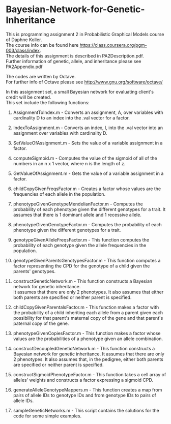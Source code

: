 Bayesian-Network-for-Genetic-Inheritance
========================================
This is programming assignment 2 in Probabilistic Graphical Models course of Daphne Koller.  
The course info can be found here https://class.coursera.org/pgm-003/class/index.  
The details of this assignment is described in PA2Description.pdf.  
Further information of genetic, allele, and inheritance please see PA2Appendix.pdf

The codes are written by Octave.  
For further info of Octave please see http://www.gnu.org/software/octave/

In this assignment set, a small Bayesian network for evaluating client's credit will be created.  
This set include the following functions:

1. AssignmentToIndex.m - Converts an assignment, A, over variables with cardinality D to an index 
   into the .val vector for a factor.

2. IndexToAssignment.m - Converts an index, I, into the .val vector into an assignment 
   over variables with cardinality D.

3. SetValueOfAssignment.m - Sets the value of a variable assignment in a factor.

4. computeSigmoid.m - Computes the value of the sigmoid of all of the numbers in 
   an n x 1 vector, where n is the length of z.

5. GetValueOfAssignment.m - Gets the value of a variable assignment in a factor.

6. childCopyGivenFreqsFactor.m - Creates a factor whose values are the frequencies of each 
   allele in the population.

7. phenotypeGivenGenotypeMendelianFactor.m - Computes the probability of each phenotype 
   given the different genotypes for a trait.  It assumes that there is 1 dominant
   allele and 1 recessive allele.

8. phenotypeGivenGenotypeFactor.m - Computes the probability of each phenotype given the 
   different genotypes for a trait.

9. genotypeGivenAlleleFreqsFactor.m - This function computes the probability of each genotype 
   given the allele frequencies in the population.

10. genotypeGivenParentsGenotypesFactor.m - This function computes a factor representing 
    the CPD for the genotype of a child given the parents' genotypes.

11. constructGeneticNetwork.m - This function constructs a Bayesian network for genetic inheritance.  
    It assumes that there are only 2 phenotypes.  It also assumes that either both parents are 
    specified or neither parent is specified.

12. childCopyGivenParentalsFactor.m - This function makes a factor with the probability of 
    a child inheriting each allele from a parent given each possibility for that parent's 
    maternal copy of the gene and that parent's paternal copy of the gene.

13. phenotypeGivenCopiesFactor.m - This function makes a factor whose values are the 
    probabilities of a phenotype given an allele combination.

14. constructDecoupledGeneticNetwork.m - This function constructs a Bayesian network 
    for genetic inheritance.  It assumes that there are only 2 phenotypes.  It also assumes that, 
    in the pedigree, either both parents are specified or neither parent is specified.

15. constructSigmoidPhenotypeFactor.m - This function takes a cell array of alleles' weights 
    and constructs a factor expressing a sigmoid CPD.

16. generateAlleleGenotypeMappers.m - This function creates a map from pairs of allele IDs 
    to genotype IDs and from genotype IDs to pairs of allele IDs.

17. sampleGeneticNetworks.m - This script contains the solutions for the code for some simple examples.